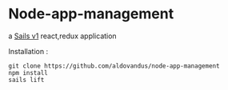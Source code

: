 # Node-app-management

a [Sails v1](https://sailsjs.com) react,redux application


Installation :
```
git clone https://github.com/aldovandus/node-app-management
npm install
sails lift
```

